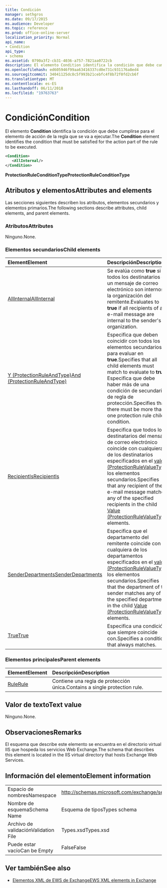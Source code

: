 ```yaml
---
title: Condición
manager: sethgros
ms.date: 09/17/2015
ms.audience: Developer
ms.topic: reference
ms.prod: office-online-server
localization_priority: Normal
api_name:
- Condition
api_type:
- schema
ms.assetid: 0790a3f2-cb31-4036-a757-7821aa0722cb
description: El elemento Condition identifica la condición que debe cumplirse para el elemento de acción de la regla que se va a ejecutar.
ms.openlocfilehash: ed605946f99aa63416337cd0e731c931176a8ed4
ms.sourcegitcommit: 34041125dc8c5f993b21cebfc4f8b72f0fd2cb6f
ms.translationtype: MT
ms.contentlocale: es-ES
ms.lasthandoff: 06/11/2018
ms.locfileid: "19763763"
---
```

# <a name="condition"></a><span data-ttu-id="7088c-103">Condición</span><span class="sxs-lookup"><span data-stu-id="7088c-103">Condition</span></span>

<span data-ttu-id="7088c-104">El elemento **Condition** identifica la condición que debe cumplirse para el elemento de acción de la regla que se va a ejecutar.</span><span class="sxs-lookup"><span data-stu-id="7088c-104">The **Condition** element identifies the condition that must be satisfied for the action part of the rule to be executed.</span></span> 
  
```xml
<Condition>
   <AllInternal/>
</Condition>
```

 <span data-ttu-id="7088c-105">**ProtectionRuleConditionType**</span><span class="sxs-lookup"><span data-stu-id="7088c-105">**ProtectionRuleConditionType**</span></span>
## <a name="attributes-and-elements"></a><span data-ttu-id="7088c-106">Atributos y elementos</span><span class="sxs-lookup"><span data-stu-id="7088c-106">Attributes and elements</span></span>

<span data-ttu-id="7088c-107">Las secciones siguientes describen los atributos, elementos secundarios y elementos primarios.</span><span class="sxs-lookup"><span data-stu-id="7088c-107">The following sections describe attributes, child elements, and parent elements.</span></span>
  
### <a name="attributes"></a><span data-ttu-id="7088c-108">Atributos</span><span class="sxs-lookup"><span data-stu-id="7088c-108">Attributes</span></span>

<span data-ttu-id="7088c-109">Ninguno.</span><span class="sxs-lookup"><span data-stu-id="7088c-109">None.</span></span>
  
### <a name="child-elements"></a><span data-ttu-id="7088c-110">Elementos secundarios</span><span class="sxs-lookup"><span data-stu-id="7088c-110">Child elements</span></span>

|<span data-ttu-id="7088c-111">**Element**</span><span class="sxs-lookup"><span data-stu-id="7088c-111">**Element**</span></span>|<span data-ttu-id="7088c-112">**Descripción**</span><span class="sxs-lookup"><span data-stu-id="7088c-112">**Description**</span></span>|
|:-----|:-----|
|[<span data-ttu-id="7088c-113">AllInternal</span><span class="sxs-lookup"><span data-stu-id="7088c-113">AllInternal</span></span>](allinternal.md) <br/> |<span data-ttu-id="7088c-114">Se evalúa como **true** si todos los destinatarios de un mensaje de correo electrónico son internos a la organización del remitente.</span><span class="sxs-lookup"><span data-stu-id="7088c-114">Evaluates to **true** if all recipients of an e-mail message are internal to the sender's organization.</span></span>  <br/> |
|[<span data-ttu-id="7088c-115">Y (ProtectionRuleAndType)</span><span class="sxs-lookup"><span data-stu-id="7088c-115">And (ProtectionRuleAndType)</span></span>](and-protectionruleandtype.md) <br/> |<span data-ttu-id="7088c-116">Especifica que deben coincidir con todos los elementos secundarios para evaluar en **true**.</span><span class="sxs-lookup"><span data-stu-id="7088c-116">Specifies that all child elements must match to evaluate to **true**.</span></span> <span data-ttu-id="7088c-117">Especifica que debe haber más de una condición de secundarios de regla de protección.</span><span class="sxs-lookup"><span data-stu-id="7088c-117">Specifies that there must be more than one protection rule child condition.</span></span>  <br/> |
|[<span data-ttu-id="7088c-118">RecipientIs</span><span class="sxs-lookup"><span data-stu-id="7088c-118">RecipientIs</span></span>](recipientis.md) <br/> |<span data-ttu-id="7088c-119">Especifica que todos los destinatarios del mensaje de correo electrónico coincide con cualquiera de los destinatarios especificados en el [valor (ProtectionRuleValueType)](value-protectionrulevaluetype.md) los elementos secundarios.</span><span class="sxs-lookup"><span data-stu-id="7088c-119">Specifies that any recipient of the e-mail message matches any of the specified recipients in the child [Value (ProtectionRuleValueType)](value-protectionrulevaluetype.md) elements.</span></span>  <br/> |
|[<span data-ttu-id="7088c-120">SenderDepartments</span><span class="sxs-lookup"><span data-stu-id="7088c-120">SenderDepartments</span></span>](senderdepartments.md) <br/> |<span data-ttu-id="7088c-121">Especifica que el departamento del remitente coincide con cualquiera de los departamentos especificados en el [valor (ProtectionRuleValueType)](value-protectionrulevaluetype.md) los elementos secundarios.</span><span class="sxs-lookup"><span data-stu-id="7088c-121">Specifies that the department of the sender matches any of the specified departments in the child [Value (ProtectionRuleValueType)](value-protectionrulevaluetype.md) elements.</span></span>  <br/> |
|[<span data-ttu-id="7088c-122">True</span><span class="sxs-lookup"><span data-stu-id="7088c-122">True</span></span>](true.md) <br/> |<span data-ttu-id="7088c-123">Especifica una condición que siempre coincide con.</span><span class="sxs-lookup"><span data-stu-id="7088c-123">Specifies a condition that always matches.</span></span>  <br/> |
   
### <a name="parent-elements"></a><span data-ttu-id="7088c-124">Elementos principales</span><span class="sxs-lookup"><span data-stu-id="7088c-124">Parent elements</span></span>

|<span data-ttu-id="7088c-125">**Element**</span><span class="sxs-lookup"><span data-stu-id="7088c-125">**Element**</span></span>|<span data-ttu-id="7088c-126">**Descripción**</span><span class="sxs-lookup"><span data-stu-id="7088c-126">**Description**</span></span>|
|:-----|:-----|
|[<span data-ttu-id="7088c-127">Rule</span><span class="sxs-lookup"><span data-stu-id="7088c-127">Rule</span></span>](rule.md) <br/> |<span data-ttu-id="7088c-128">Contiene una regla de protección única.</span><span class="sxs-lookup"><span data-stu-id="7088c-128">Contains a single protection rule.</span></span>  <br/> |
   
## <a name="text-value"></a><span data-ttu-id="7088c-129">Valor de texto</span><span class="sxs-lookup"><span data-stu-id="7088c-129">Text value</span></span>

<span data-ttu-id="7088c-130">Ninguno.</span><span class="sxs-lookup"><span data-stu-id="7088c-130">None.</span></span>
  
## <a name="remarks"></a><span data-ttu-id="7088c-131">Observaciones</span><span class="sxs-lookup"><span data-stu-id="7088c-131">Remarks</span></span>

<span data-ttu-id="7088c-132">El esquema que describe este elemento se encuentra en el directorio virtual IIS que hospeda los servicios Web Exchange.</span><span class="sxs-lookup"><span data-stu-id="7088c-132">The schema that describes this element is located in the IIS virtual directory that hosts Exchange Web Services.</span></span>
  
## <a name="element-information"></a><span data-ttu-id="7088c-133">Información del elemento</span><span class="sxs-lookup"><span data-stu-id="7088c-133">Element information</span></span>

|||
|:-----|:-----|
|<span data-ttu-id="7088c-134">Espacio de nombres</span><span class="sxs-lookup"><span data-stu-id="7088c-134">Namespace</span></span>  <br/> |http://schemas.microsoft.com/exchange/services/2006/types  <br/> |
|<span data-ttu-id="7088c-135">Nombre de esquema</span><span class="sxs-lookup"><span data-stu-id="7088c-135">Schema Name</span></span>  <br/> |<span data-ttu-id="7088c-136">Esquema de tipos</span><span class="sxs-lookup"><span data-stu-id="7088c-136">Types schema</span></span>  <br/> |
|<span data-ttu-id="7088c-137">Archivo de validación</span><span class="sxs-lookup"><span data-stu-id="7088c-137">Validation File</span></span>  <br/> |<span data-ttu-id="7088c-138">Types.xsd</span><span class="sxs-lookup"><span data-stu-id="7088c-138">Types.xsd</span></span>  <br/> |
|<span data-ttu-id="7088c-139">Puede estar vacío</span><span class="sxs-lookup"><span data-stu-id="7088c-139">Can be Empty</span></span>  <br/> |<span data-ttu-id="7088c-140">False</span><span class="sxs-lookup"><span data-stu-id="7088c-140">False</span></span>  <br/> |
   
## <a name="see-also"></a><span data-ttu-id="7088c-141">Ver también</span><span class="sxs-lookup"><span data-stu-id="7088c-141">See also</span></span>



- [<span data-ttu-id="7088c-142">Elementos XML de EWS de Exchange</span><span class="sxs-lookup"><span data-stu-id="7088c-142">EWS XML elements in Exchange</span></span>](ews-xml-elements-in-exchange.md)

